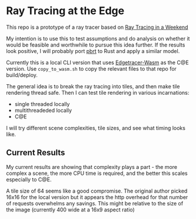 # Ray Tracing at the Edge

This repo is a prototype of a ray tracer based on [Ray Tracing in a Weekend](https://raytracing.github.io/books/RayTracingInOneWeekend.html)

My intention is to use this to test assumptions and do analysis on whether it would be feasible and worthwhile to pursue this idea further. If the results look positive, I will probably port [pbrt](pbrt.org) to Rust and apply a similar model.

Currently this is a local CLI version that uses [Edgetracer-Wasm](https://github.com/justinliew/edgetracer-wasm) as the C@E version.
Use `copy_to_wasm.sh` to copy the relevant files to that repo for build/deploy.

The general idea is to break the ray tracing into tiles, and then make tile rendering thread safe.
Then I can test tile rendering in various incarnations:
- single threaded locally
- multithreadeded locally
- C@E

I will try different scene complexities, tile sizes, and see what timing looks like.

## Current Results

My current results are showing that complexity plays a part - the more complex a scene, the more CPU time is required, and the better this scales especially to C@E.

A tile size of 64 seems like a good compromise. The original author picked 16x16 for the local version but it appears the http overhead for that number of requests overwhelms any savings. This might be relative to the size of the image (currently 400 wide at a 16x9 aspect ratio)

